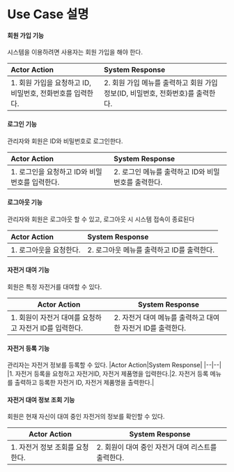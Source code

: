 # Use Case 설명

#### 회원 가입 기능
시스템을 이용하려면 사용자는 회원 가입을 해야 한다.

| Actor Action                                                                   | System Response                                                               |
| :----------------------------------------------------------------------------- | :---------------------------------------------------------------------------- |
|1. 회원 가입을 요청하고 ID, 비밀번호, 전화번호를 입력한다. | 2. 회원 가입 메뉴를 출력하고 회원 가입 정보(ID, 비밀번호, 전화번호)를 출력한다. |


#### 로그인 기능
관리자와 회원은 ID와 비밀번호로 로그인한다.

| Actor Action| System Response|
| :-------------------------------------------- | :------------------------------------------------------------ |
|1. 로그인을 요청하고 ID와 비밀번호를 입력한다.|2. 로그인 메뉴를 출력하고 ID와 비밀번호를 출력한다.|

#### 로그아웃 기능
관리자와 회원은  로그아웃 할 수 있고, 로그아웃 시 시스템 접속이 종료된다

| Actor Action                                  | System Response                                               |
| :-------------------------------------------- | :------------------------------------------------------------ |
|1. 로그아웃을 요청한다.| 2. 로그아웃 메뉴를 출력하고 ID를 출력한다. |

#### 자전거 대여 기능
회원은 특정 자전거를 대여할 수 있다. 

|Actor Action|System Response|
|--|--|
|1. 회원이 자전거 대여를 요청하고 자전거 ID를 입력한다.|2. 자전거 대여 메뉴를 출력하고 대여한 자전거 ID를 출력한다.|

#### 자전거 등록 기능
관리자는 자전거 정보를 등록할 수 있다. 
|Actor Action|System Response|
|--|--|
|1. 자전거 등록을 요청하고 자전거ID, 자전거 제품명을 입력한다.|2. 자전거 등록 메뉴를 출력하고 등록한 자전거 ID, 자전거 제품명을 출력한다.|

#### 자전거 대여 정보 조회 기능
회원은 현재 자신이 대여 중인 자전거의 정보를 확인할 수 있다.

|Actor Action|System Response|
|--|--|
|1. 자전거 정보 조회를 요청한다.|2. 회원이 대여 중인 자전거 대여 리스트를 출력한다.|